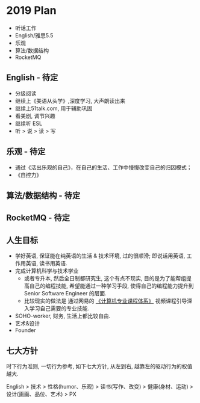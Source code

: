 
# 2019 Plan
 - 听话工作
 - English/雅思5.5
 - 乐观
 - 算法/数据结构
 - RocketMQ

## English - 待定
 - 分级阅读
 - 继续上《美语从头学》,深度学习, 大声朗读出来
 - 继续上51talk.com, 用于辅助巩固
 - 看美剧, 调节兴趣
 - 继续听 ESL
 - 听 > 说 > 读 > 写

## 乐观 - 待定
 - 通过《活出乐观的自己》，在自己的生活、工作中慢慢改变自己的归因模式；
 - 《自控力》

## 算法/数据结构 - 待定

## RocketMQ - 待定

## 人生目标
 + 学好英语, 保证能在纯英语的生活 & 技术环境, 过的很顺滑; 即说话用英语, 工作用英语, 读书用英语.
 + 完成计算机科学与技术学业
    + 或者专升本, 然后全日制都研究生, 这个有点不现实, 目的是为了能帮组提高自己的编程技能, 希望能通过一种学习手段, 使得自己的编程能力提升到 Senior Software Engineer 的层面.
    + 比较现实的做法是 通过网易的 [《计算机专业课程体系》](http://study.163.com/) 视频课程引导深入学习自己需要的专业技能.
 + SOHO-worker, 财务, 生活上都比较自由.
 + 艺术&设计
 + Founder

## 七大方针
时下行为准则, 一切行为参考, 如下七大方针, 从左到右, 越靠左的驱动行为的权值越大.

English > 技术 > 性格(humor、乐观) > 读书(写作、改变) > 健康(身材、运动) > 设计(画画、品位、艺术) > PX
